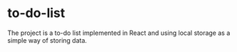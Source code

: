 # to-do-list
 The project is a to-do list implemented in React and using local storage as a simple way of storing data.
